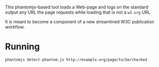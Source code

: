 This phantomjs-based tool loads a Web-page and logs on the standard output any URL the page requests while loading that is not a `w3.org` URL.

It is meant to become a component of a new streamlined W3C publication workflow.

# Running
```shell
phantomjs detect-phantom.js http://example.org/page/to/be/checked
```